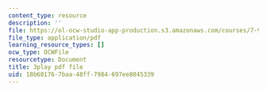 ```yaml
---
content_type: resource
description: ''
file: https://ol-ocw-studio-app-production.s3.amazonaws.com/courses/7-91j-foundations-of-computational-and-systems-biology-spring-2014/18b601767baa48ff7984697ee8045339_ZYW2AeDE6wU.pdf
file_type: application/pdf
learning_resource_types: []
ocw_type: OCWFile
resourcetype: Document
title: 3play pdf file
uid: 18b60176-7baa-48ff-7984-697ee8045339
---
```

